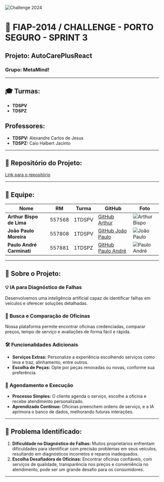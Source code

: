 ![Challenge 2024](https://drive.google.com/uc?export=view&id=1-Mpxt3PqS82cyg7so4cIwKFAkeh4-Ko0)

# 🚗 FIAP-2014 / CHALLENGE - PORTO SEGURO - SPRINT 3  

## **Projeto:** AutoCarePlusReact  

### **Grupo:** MetaMind!  

---

## 🎓 **Turmas:** 
- **TDSPV**
- **TDSPZ**  

## **Professores:**
- **TDSPV:** Alexandre Carlos de Jesus
- **TDSPZ:** Caio Halbert Jacinto

---

## 📂 **Repositório do Projeto:**
[Link para o repositório]([https://github.com/ArthurBispo00/Projeto_Oceanos_Limpos](https://github.com/joao1015/AutoCarePlusReact/tree/main))

---

## 👥 **Equipe:**

| Nome                        | RM      | Turma   | GitHub                                          | Foto                                          |
|-----------------------------|---------|---------|-------------------------------------------------|-----------------------------------------------|
| **Arthur Bispo de Lima**     | 557568  | 1TDSPV  | [GitHub Arthur](https://github.com/ArthurBispo00?tab=repositories) | ![Arthur Bispo](https://drive.google.com/uc?export=view&id=1qkq69PTvJU6VSS_cWNDiyknRQSCBUakg) |
| **João Paulo Moreira**       | 557808  | 1TDSPV  | [GitHub João Paulo](https://github.com/joao1015?tab=repositories) | ![João Paulo](https://drive.google.com/uc?export=view&id=1wxoVt-5v4ifCAGZHkINnNNZuMXSqowpz) |
| **Paulo André Carminati**    | 557881  | 1TDSPZ  | [GitHub Paulo André](https://github.com/carmipa) | ![Paulo André](https://drive.google.com/uc?export=view&id=19bA5l9huX-K2Kkr7uHWHl4tjGjR6ssSZ) |

---

## 📑 **Sobre o Projeto:**

### 💡 **IA para Diagnóstico de Falhas**  
Desenvolvemos uma inteligência artificial capaz de identificar falhas em veículos e oferecer soluções detalhadas.

### 🔧 **Busca e Comparação de Oficinas**  
Nossa plataforma permite encontrar oficinas credenciadas, comparar preços, tempo de serviço e avaliações de forma fácil e rápida.

### 🛠 **Funcionalidades Adicionais**  
- **Serviços Extras:** Personalize a experiência escolhendo serviços como leva e traz, alinhamento, entre outros.
- **Escolha de Peças:** Opte por peças renovadas ou novas, conforme sua preferência.

### 📅 **Agendamento e Execução**  
- **Processo Simples:** O cliente agenda o serviço, escolhe a oficina e recebe atendimento personalizado.
- **Aprendizado Contínuo:** Oficinas preenchem ordens de serviço, e a IA aprimora o banco de dados, melhorando futuras interações.

---

## 🚩 **Problema Identificado:**
1. **Dificuldade no Diagnóstico de Falhas:** Muitos proprietários enfrentam dificuldades para identificar com precisão problemas em seus veículos, resultando em diagnósticos incorretos e reparos inadequados.
2. **Escolha Desafiadora de Oficinas:** Encontrar oficinas confiáveis, com serviços de qualidade, transparência nos preços e conveniência no atendimento, pode ser um grande desafio para os consumidores.

---
